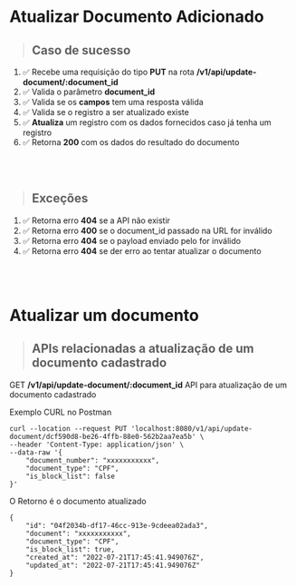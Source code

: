 # Atualizar Documento Adicionado


> ## Caso de sucesso

1. ✅ Recebe uma requisição do tipo **PUT** na rota **/v1/api/update-document/:document_id**
2. ✅ Valida o parâmetro **document_id**
3. ✅ Valida se os **campos** tem uma resposta válida
4. ✅ Valida se o registro a ser atualizado existe
5. ✅ **Atualiza** um registro com os dados fornecidos caso já tenha um registro
6. ✅ Retorna **200** com os dados do resultado do documento


</br>
</br>   

> ## Exceções

1. ✅ Retorna erro **404** se a API não existir
2. ✅ Retorna erro **400** se o document_id passado na URL for inválido
3. ✅ Retorna erro **404** se o payload enviado pelo for inválido
4. ✅ Retorna erro **404** se der erro ao tentar atualizar o documento

</br>
</br>   

# Atualizar um documento

> ## APIs relacionadas a atualização de um documento cadastrado

GET **/v1/api/update-document/:document_id** API para atualização de um documento cadastrado

Exemplo CURL no Postman

```
curl --location --request PUT 'localhost:8080/v1/api/update-document/dcf590d8-be26-4ffb-88e0-562b2aa7ea5b' \
--header 'Content-Type: application/json' \
--data-raw '{
    "document_number": "xxxxxxxxxxx",
    "document_type": "CPF",
    "is_block_list": false
}'
```

O Retorno é o documento atualizado

```
{
    "id": "04f2034b-df17-46cc-913e-9cdeea02ada3",
    "document": "xxxxxxxxxxx",
    "document_type": "CPF",
    "is_block_list": true,
    "created_at": "2022-07-21T17:45:41.949076Z",
    "updated_at": "2022-07-21T17:45:41.949076Z"
}

```